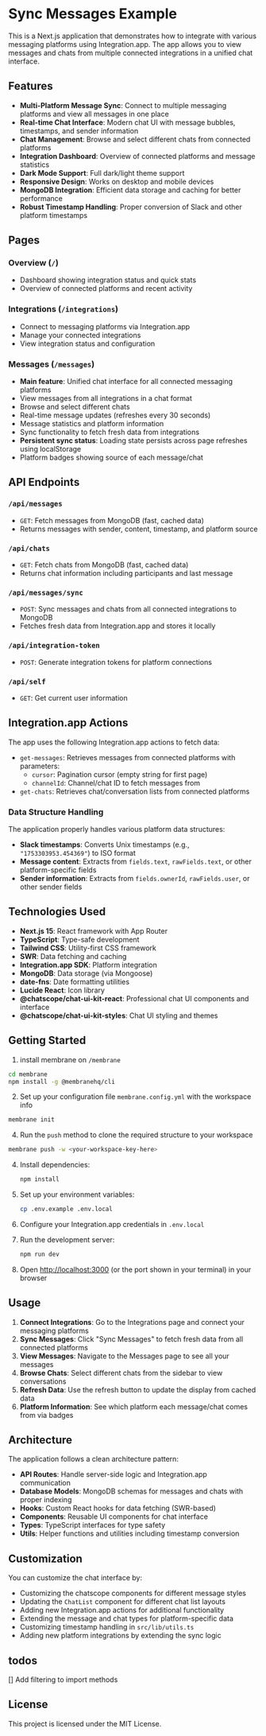 # Sync Messages Example

This is a Next.js application that demonstrates how to integrate with various messaging platforms using Integration.app. The app allows you to view messages and chats from multiple connected integrations in a unified chat interface.

## Features

- **Multi-Platform Message Sync**: Connect to multiple messaging platforms and view all messages in one place
- **Real-time Chat Interface**: Modern chat UI with message bubbles, timestamps, and sender information
- **Chat Management**: Browse and select different chats from connected platforms
- **Integration Dashboard**: Overview of connected platforms and message statistics
- **Dark Mode Support**: Full dark/light theme support
- **Responsive Design**: Works on desktop and mobile devices
- **MongoDB Integration**: Efficient data storage and caching for better performance
- **Robust Timestamp Handling**: Proper conversion of Slack and other platform timestamps

## Pages

### Overview (`/`)

- Dashboard showing integration status and quick stats
- Overview of connected platforms and recent activity

### Integrations (`/integrations`)

- Connect to messaging platforms via Integration.app
- Manage your connected integrations
- View integration status and configuration

### Messages (`/messages`)

- **Main feature**: Unified chat interface for all connected messaging platforms
- View messages from all integrations in a chat format
- Browse and select different chats
- Real-time message updates (refreshes every 30 seconds)
- Message statistics and platform information
- Sync functionality to fetch fresh data from integrations
- **Persistent sync status**: Loading state persists across page refreshes using localStorage
- Platform badges showing source of each message/chat

## API Endpoints

### `/api/messages`

- `GET`: Fetch messages from MongoDB (fast, cached data)
- Returns messages with sender, content, timestamp, and platform source

### `/api/chats`

- `GET`: Fetch chats from MongoDB (fast, cached data)
- Returns chat information including participants and last message

### `/api/messages/sync`

- `POST`: Sync messages and chats from all connected integrations to MongoDB
- Fetches fresh data from Integration.app and stores it locally

### `/api/integration-token`

- `POST`: Generate integration tokens for platform connections

### `/api/self`

- `GET`: Get current user information

## Integration.app Actions

The app uses the following Integration.app actions to fetch data:

- `get-messages`: Retrieves messages from connected platforms with parameters:
  - `cursor`: Pagination cursor (empty string for first page)
  - `channelId`: Channel/chat ID to fetch messages from
- `get-chats`: Retrieves chat/conversation lists from connected platforms

### Data Structure Handling

The application properly handles various platform data structures:

- **Slack timestamps**: Converts Unix timestamps (e.g., `"1753303953.454369"`) to ISO format
- **Message content**: Extracts from `fields.text`, `rawFields.text`, or other platform-specific fields
- **Sender information**: Extracts from `fields.ownerId`, `rawFields.user`, or other sender fields

## Technologies Used

- **Next.js 15**: React framework with App Router
- **TypeScript**: Type-safe development
- **Tailwind CSS**: Utility-first CSS framework
- **SWR**: Data fetching and caching
- **Integration.app SDK**: Platform integration
- **MongoDB**: Data storage (via Mongoose)
- **date-fns**: Date formatting utilities
- **Lucide React**: Icon library
- **@chatscope/chat-ui-kit-react**: Professional chat UI components and interface
- **@chatscope/chat-ui-kit-styles**: Chat UI styling and themes

## Getting Started

1. install membrane on `/membrane`

```bash
cd membrane
npm install -g @membranehq/cli
```

2. Set up your configuration file `membrane.config.yml` with the workspace info

```bash
membrane init
```

4. Run the `push` method to clone the required structure to your workspace

```bash
membrane push -w <your-workspace-key-here>
```

4. Install dependencies:

   ```bash
   npm install
   ```

5. Set up your environment variables:

   ```bash
   cp .env.example .env.local
   ```

6. Configure your Integration.app credentials in `.env.local`

7. Run the development server:

   ```bash
   npm run dev
   ```

8. Open [http://localhost:3000](http://localhost:3000) (or the port shown in your terminal) in your browser

## Usage

1. **Connect Integrations**: Go to the Integrations page and connect your messaging platforms
2. **Sync Messages**: Click "Sync Messages" to fetch fresh data from all connected platforms
3. **View Messages**: Navigate to the Messages page to see all your messages
4. **Browse Chats**: Select different chats from the sidebar to view conversations
5. **Refresh Data**: Use the refresh button to update the display from cached data
6. **Platform Information**: See which platform each message/chat comes from via badges

## Architecture

The application follows a clean architecture pattern:

- **API Routes**: Handle server-side logic and Integration.app communication
- **Database Models**: MongoDB schemas for messages and chats with proper indexing
- **Hooks**: Custom React hooks for data fetching (SWR-based)
- **Components**: Reusable UI components for chat interface
- **Types**: TypeScript interfaces for type safety
- **Utils**: Helper functions and utilities including timestamp conversion

## Customization

You can customize the chat interface by:

- Customizing the chatscope components for different message styles
- Updating the `ChatList` component for different chat list layouts
- Adding new Integration.app actions for additional functionality
- Extending the message and chat types for platform-specific data
- Customizing timestamp handling in `src/lib/utils.ts`
- Adding new platform integrations by extending the sync logic

## todos

[] Add filtering to import methods

## License

This project is licensed under the MIT License.
